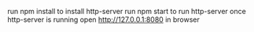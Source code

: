 run npm install to install http-server
run npm start to run http-server
once http-server is running open http://127.0.0.1:8080 in browser